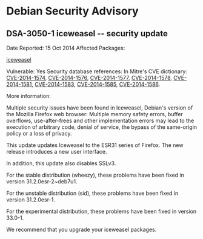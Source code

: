 
Debian Security Advisory
========================


DSA-3050-1 iceweasel -- security update
---------------------------------------



Date Reported:
15 Oct 2014
Affected Packages:

[iceweasel](https://packages.debian.org/src:iceweasel)

Vulnerable:
Yes
Security database references:
In Mitre's CVE dictionary: [CVE-2014-1574](https://security-tracker.debian.org/tracker/CVE-2014-1574), [CVE-2014-1576](https://security-tracker.debian.org/tracker/CVE-2014-1576), [CVE-2014-1577](https://security-tracker.debian.org/tracker/CVE-2014-1577), [CVE-2014-1578](https://security-tracker.debian.org/tracker/CVE-2014-1578), [CVE-2014-1581](https://security-tracker.debian.org/tracker/CVE-2014-1581), [CVE-2014-1583](https://security-tracker.debian.org/tracker/CVE-2014-1583), [CVE-2014-1585](https://security-tracker.debian.org/tracker/CVE-2014-1585), [CVE-2014-1586](https://security-tracker.debian.org/tracker/CVE-2014-1586).  

More information:

Multiple security issues have been found in Iceweasel, Debian's version
of the Mozilla Firefox web browser: Multiple memory safety errors, buffer
overflows, use-after-frees and other implementation errors may lead to
the execution of arbitrary code, denial of service, the bypass of the
same-origin policy or a loss of privacy.


This update updates Iceweasel to the ESR31 series of Firefox. The new
release introduces a new user interface.


In addition, this update also disables SSLv3.


For the stable distribution (wheezy), these problems have been fixed in
version 31.2.0esr-2~deb7u1.


For the unstable distribution (sid), these problems have been fixed in
version 31.2.0esr-1.


For the experimental distribution, these problems have been fixed in
version 33.0-1.


We recommend that you upgrade your iceweasel packages.





